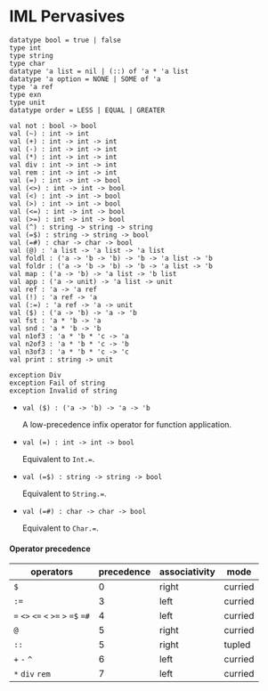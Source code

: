 # IML Pervasives

    datatype bool = true | false
    type int
    type string
    type char
    datatype 'a list = nil | (::) of 'a * 'a list
    datatype 'a option = NONE | SOME of 'a
    type 'a ref
    type exn
    type unit
    datatype order = LESS | EQUAL | GREATER
    
    val not : bool -> bool
    val (~) : int -> int
    val (+) : int -> int -> int
    val (-) : int -> int -> int
    val (*) : int -> int -> int
    val div : int -> int -> int
    val rem : int -> int -> int
    val (=) : int -> int -> bool
    val (<>) : int -> int -> bool
    val (<) : int -> int -> bool
    val (>) : int -> int -> bool
    val (<=) : int -> int -> bool
    val (>=) : int -> int -> bool
    val (^) : string -> string -> string
    val (=$) : string -> string -> bool
    val (=#) : char -> char -> bool
    val (@) : 'a list -> 'a list -> 'a list
    val foldl : ('a -> 'b -> 'b) -> 'b -> 'a list -> 'b
    val foldr : ('a -> 'b -> 'b) -> 'b -> 'a list -> 'b
    val map : ('a -> 'b) -> 'a list -> 'b list
    val app : ('a -> unit) -> 'a list -> unit
    val ref : 'a -> 'a ref
    val (!) : 'a ref -> 'a
    val (:=) : 'a ref -> 'a -> unit
    val ($) : ('a -> 'b) -> 'a -> 'b
    val fst : 'a * 'b -> 'a
    val snd : 'a * 'b -> 'b
    val n1of3 : 'a * 'b * 'c -> 'a
    val n2of3 : 'a * 'b * 'c -> 'b
    val n3of3 : 'a * 'b * 'c -> 'c
    val print : string -> unit

    exception Div
    exception Fail of string
    exception Invalid of string

- `val ($) : ('a -> 'b) -> 'a -> 'b`

  A low-precedence infix operator for function application.

- `val (=) : int -> int -> bool`

  Equivalent to `Int.=`.

- `val (=$) : string -> string -> bool`

  Equivalent to `String.=`.

- `val (=#) : char -> char -> bool`

  Equivalent to `Char.=`.



#### Operator precedence

| operators                            | precedence | associativity | mode    |
| ------------------------------------ | ---------- | ------------- | ------- |
| `$`                                  | 0          | right         | curried |
| `:=`                                 | 3          | left          | curried |
| `=` `<>` `<=` `<` `>=` `>` `=$` `=#` | 4          | left          | curried |
| `@`                                  | 5          | right         | curried |
| `::`                                 | 5          | right         | tupled  |
| `+` `-` `^`                          | 6          | left          | curried |
| `*` `div` `rem`                      | 7          | left          | curried |

